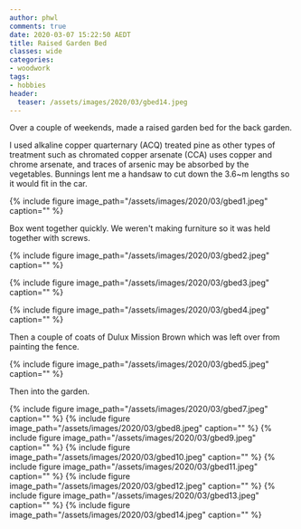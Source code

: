```yaml
---
author: phwl
comments: true
date: 2020-03-07 15:22:50 AEDT
title: Raised Garden Bed
classes: wide
categories:
- woodwork
tags:
- hobbies
header:
  teaser: /assets/images/2020/03/gbed14.jpeg
---
```


Over a couple of weekends, made a raised garden bed for the back garden. 

<!-- more -->
I used alkaline copper quarternary (ACQ) treated pine as other types
of treatment such as chromated copper arsenate (CCA) uses copper
and chrome arsenate, and traces of arsenic may be absorbed by the
vegetables. Bunnings lent me a handsaw to cut down the 3.6~m lengths 
so it would fit in the car.

{% include figure image_path="/assets/images/2020/03/gbed1.jpeg" caption="" %}

Box went together quickly.
We weren't making furniture so it was held together with screws.

{% include figure image_path="/assets/images/2020/03/gbed2.jpeg" caption="" %}

{% include figure image_path="/assets/images/2020/03/gbed3.jpeg" caption="" %}

{% include figure image_path="/assets/images/2020/03/gbed4.jpeg" caption="" %}

Then a couple of coats of Dulux Mission Brown which was left over from 
painting the fence.

{% include figure image_path="/assets/images/2020/03/gbed5.jpeg" caption="" %}

Then into the garden.

{% include figure image_path="/assets/images/2020/03/gbed7.jpeg" caption="" %}
{% include figure image_path="/assets/images/2020/03/gbed8.jpeg" caption="" %}
{% include figure image_path="/assets/images/2020/03/gbed9.jpeg" caption="" %}
{% include figure image_path="/assets/images/2020/03/gbed10.jpeg" caption="" %}
{% include figure image_path="/assets/images/2020/03/gbed11.jpeg" caption="" %}
{% include figure image_path="/assets/images/2020/03/gbed12.jpeg" caption="" %}
{% include figure image_path="/assets/images/2020/03/gbed13.jpeg" caption="" %}
{% include figure image_path="/assets/images/2020/03/gbed14.jpeg" caption="" %}
